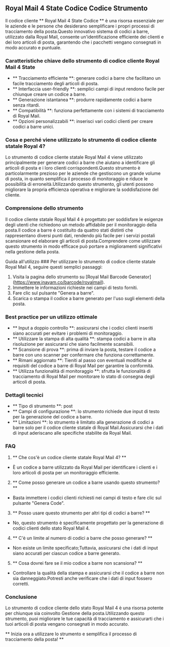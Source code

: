 ## Royal Mail 4 State Codice Codice Strumento

Il codice cliente ** Royal Mail 4 State Codice ** è una risorsa essenziale per le aziende e le persone che desiderano semplificare i propri processi di tracciamento della posta.Questo innovativo sistema di codici a barre, utilizzato dalla Royal Mail, consente un'identificazione efficiente dei clienti e dei loro articoli di posta, garantendo che i pacchetti vengano consegnati in modo accurato e puntuale.

### Caratteristiche chiave dello strumento di codice cliente Royal Mail 4 State
- ** Tracciamento efficiente **: generare codici a barre che facilitano un facile tracciamento degli articoli di posta.
- ** Interfaccia user-friendly **: semplici campi di input rendono facile per chiunque creare un codice a barre.
- ** Generazione istantanea **: produrre rapidamente codici a barre senza ritardi.
- ** Compatibilità **: funziona perfettamente con i sistemi di tracciamento di Royal Mail.
- ** Opzioni personalizzabili **: inserisci vari codici clienti per creare codici a barre unici.

### Cosa e perché viene utilizzato lo strumento di codice cliente statale Royal 4?
Lo strumento di codice cliente statale Royal Mail 4 viene utilizzato principalmente per generare codici a barre che aiutano a identificare gli articoli di posta e i loro clienti corrispondenti.Questo strumento è particolarmente prezioso per le aziende che gestiscono un grande volume di posta, in quanto semplifica il processo di monitoraggio e riduce le possibilità di erroneità.Utilizzando questo strumento, gli utenti possono migliorare la propria efficienza operativa e migliorare la soddisfazione del cliente.

### Comprensione dello strumento
Il codice cliente statale Royal Mail 4 è progettato per soddisfare le esigenze degli utenti che richiedono un metodo affidabile per il monitoraggio della posta.Il codice a barre è costituito da quattro stati distinti che rappresentano diversi punti dati, rendendo più facile per i servizi postali scansionare ed elaborare gli articoli di posta.Comprendere come utilizzare questo strumento in modo efficace può portare a miglioramenti significativi nella gestione della posta.

Guida all'utilizzo ###
Per utilizzare lo strumento di codice cliente statale Royal Mail 4, seguire questi semplici passaggi:
1. Visita la pagina dello strumento su [Royal Mail Barcode Generator] (https://www.inayam.co/barcode/royalmail).
2. Immettere le informazioni richieste nei campi di testo forniti.
3. Fare clic sul pulsante "Genera a barre".
4. Scarica o stampa il codice a barre generato per l'uso sugli elementi della posta.

### Best practice per un utilizzo ottimale
- ** Input a doppio controllo **: assicurarsi che i codici clienti inseriti siano accurati per evitare i problemi di monitoraggio.
- ** Utilizzare la stampa di alta qualità **: stampa codici a barre in alta risoluzione per assicurarsi che siano facilmente scansibili.
- ** Scansione di prova **: prima di inviare la posta, testare il codice a barre con uno scanner per confermare che funziona correttamente.
- ** Rimani aggiornato **: Tieniti al passo con eventuali modifiche ai requisiti del codice a barre di Royal Mail per garantire la conformità.
- ** Utilizza funzionalità di monitoraggio **: sfrutta le funzionalità di tracciamento di Royal Mail per monitorare lo stato di consegna degli articoli di posta.

### Dettagli tecnici
- ** Tipo di strumento **: post
- ** Campi di configurazione **: lo strumento richiede due input di testo per la generazione del codice a barre.
- ** Limitazioni **: lo strumento è limitato alla generazione di codici a barre solo per il codice cliente statale di Royal Mail.Assicurarsi che i dati di input aderiscano alle specifiche stabilite da Royal Mail.

### FAQ
1. ** Che cos'è un codice cliente statale Royal Mail 4? **
- È un codice a barre utilizzato da Royal Mail per identificare i clienti e i loro articoli di posta per un monitoraggio efficiente.

2. ** Come posso generare un codice a barre usando questo strumento? **
- Basta immettere i codici clienti richiesti nei campi di testo e fare clic sul pulsante "Genera Code".

3. ** Posso usare questo strumento per altri tipi di codici a barre? **
- No, questo strumento è specificamente progettato per la generazione di codici clienti dello stato Royal Mail 4.

4. ** C'è un limite al numero di codici a barre che posso generare? **
- Non esiste un limite specificato;Tuttavia, assicurarsi che i dati di input siano accurati per ciascun codice a barre generato.

5. ** Cosa dovrei fare se il mio codice a barre non scansiona? **
- Controllare la qualità della stampa e assicurarsi che il codice a barre non sia danneggiato.Potresti anche verificare che i dati di input fossero corretti.

### Conclusione
Lo strumento di codice cliente dello stato Royal Mail 4 è una risorsa potente per chiunque sia coinvolto Gestione della posta.Utilizzando questo strumento, puoi migliorare le tue capacità di tracciamento e assicurarti che i tuoi articoli di posta vengano consegnati in modo accurato.

** Inizia ora a utilizzare lo strumento e semplifica il processo di tracciamento della posta! **
